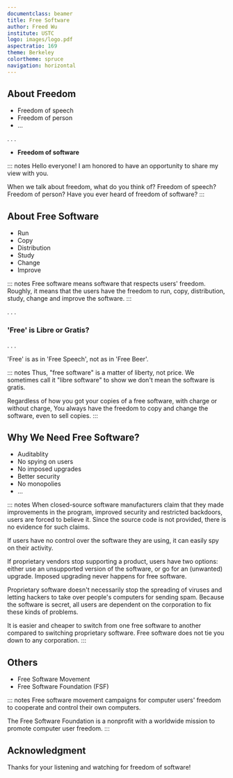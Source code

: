 ```yaml
---
documentclass: beamer
title: Free Software
author: Freed Wu
institute: USTC
logo: images/logo.pdf
aspectratio: 169
theme: Berkeley
colortheme: spruce
navigation: horizontal
---
```


## About Freedom

- Freedom of speech
- Freedom of person
- ...

. . .

- **Freedom of software**

::: notes
Hello everyone! I am honored to have an opportunity to share my view with you.

When we talk about freedom, what do you think of? Freedom of speech? Freedom of
person? Have you ever heard of freedom of software?
:::

## About Free Software

- Run
- Copy
- Distribution
- Study
- Change
- Improve

::: notes
Free software means software that respects users' freedom. Roughly, it means
that the users have the freedom to run, copy, distribution, study, change and
improve the software.
:::

. . .

### 'Free' is Libre or Gratis?

. . .

'Free' is as in 'Free Speech', not as in 'Free Beer'.

::: notes
Thus, "free software" is a matter of liberty, not price.
We sometimes call it "libre software" to show we don't mean the software is
gratis.

Regardless of how you got your copies of a free software, with charge or
without charge, You always have the freedom to copy and change the software,
even to sell copies.
:::

## Why We Need Free Software?

- Auditablity
- No spying on users
- No imposed upgrades
- Better security
- No monopolies
- ...

::: notes
When closed-source software manufacturers claim that they made improvements in
the program, improved security and restricted backdoors, users are forced to
believe it. Since the source code is not provided, there is no evidence for
such claims.

If users have no control over the software they are using, it can easily spy on
their activity.

If proprietary vendors stop supporting a product, users have two options:
either use an unsupported version of the software, or go for an (unwanted)
upgrade. Imposed upgrading never happens for free software.

Proprietary software doesn't necessarily stop the spreading of viruses and
letting hackers to take over people's computers for sending spam. Because the
software is secret, all users are dependent on the corporation to fix these
kinds of problems.

It is easier and cheaper to switch from one free software to another compared
to switching proprietary software. Free software does not tie you down to any
corporation.
:::

## Others

- Free Software Movement
- Free Software Foundation (FSF)

::: notes
Free software movement campaigns for computer users' freedom to cooperate and
control their own computers.

The Free Software Foundation is a nonprofit with a worldwide mission to
promote computer user freedom.
:::

## Acknowledgment

Thanks for your listening and watching for freedom of software!
